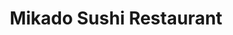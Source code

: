 ---
layout: place
title: "Mikado Sushi Restaurant"
permalink: /michigan/grand-rapids/mikado-sushi-restaurant.html
stateAbbr: MI
stateName: Michigan
cityName: Grand Rapids
seo:
  name: "Mikado Sushi Restaurant"
  type: Restaurant
  links: null
description: "Looking for sushi in Grand Rapids, Michigan? Check out Mikado Sushi Restaurant for a delightful Japanese dining experience. Enjoy a variety of sushi and othe..."
place_id: ChIJmQvu-gxNGIgRTqHViQKdX5Y
photos:
  - name: >-
      places/ChIJmQvu-gxNGIgRTqHViQKdX5Y/photos/AeeoHcKqWAxRwaxLkDkcg32CVkwsa0nTTEoZG9GjqcJ7WLiJmDSRIiH7rr56BfkyE99CyJT3V5HCHdOerAgf0jN4jJjjxzEkhO0hok6pXGqTyax9OP3Hii0f5RE44vBHBQdfXfW2Ym4RRJigv69X3ApSWQtNArcpH6CdPVmWVt5XlGNmWD3UNG7IpemOQOx8dXnyPtoXy0RMRTNDUbk_k7MXxFlC8GAPK5N8__wRC5s9x2n88kvbsgs5gHs6wVotqY-FD2_O8adcGSs8ztubLFiY8tbikSjHFvEp_xHZ9SUmmWFolscEVYxM8XdZ7vkTaH8BBi3DkO4NZmHZZN9O6u6TzZIuSjjAxUc_n-0srV6mZIw82FfaK0uwJdS8WuQNNF8g6PXrJ3siB41aoSDYapxadOnewG6mURD3I9hYv-peVQ8uGEA
    widthPx: 4032
    heightPx: 3024
    authorAttributions:
      - displayName: In Kim
        uri: https://maps.google.com/maps/contrib/108648658358764459981
        photoUri: >-
          https://lh3.googleusercontent.com/a-/ALV-UjWxXSOXWkfYw0xj7ewgfLmY6DAdDc-F-1y1wRATUQdjwXsEp4k=s100-p-k-no-mo
    flagContentUri: >-
      https://www.google.com/local/imagery/report/?cb_client=maps_api_places.places_api&image_key=!1e10!2sCIHM0ogKEICAgICksvjZ1wE&hl=en-US
    googleMapsUri: >-
      https://www.google.com/maps/place//data=!3m4!1e2!3m2!1sCIHM0ogKEICAgICksvjZ1wE!2e10!4m2!3m1!1s0x88184d0cfaee0b99:0x965f9d0289d5a14e
  - name: >-
      places/ChIJmQvu-gxNGIgRTqHViQKdX5Y/photos/AeeoHcLQMB4S2cOI04yG-z7-P6fFDHrWkE-im0J1G6wcqIsbPYeX_5lc-fqim1zaAWBzg0ySK6uj3KqgqbMKU1eYVRmp4EeaiwMFQMxC4fT1S1rkMZYT4kliTt9WXAzHuNuHxwz66n3yIuHC9JRxdRAMgZGsM4bOUH3S6PzlSOj9_Y2VjOmDuCuDimi3pL4ogOcXqPvczw_hTJATV8QQexG42mrg0uTOKngrZG8ZlASzaVrp1r4EBzg1dyyYOBCiDhuaK5wRaS9NOzgg3yomsjd_EaTXv6nGp5UPXWPjlQT1olkgT79DlaZG0YsHHQrSXNU-DCGpMrXfpijApHzN5-9QfdBfqsXM7M4prWSyd33vE5KLCz32TSidGPU-dVZvGPaBuLITfVLAfa1QRicO5D-0Tl78XhOor8J4KYyPUUs8m72G_g
    widthPx: 4032
    heightPx: 2779
    authorAttributions:
      - displayName: TheOct aveAbove
        uri: https://maps.google.com/maps/contrib/115106926971764171767
        photoUri: >-
          https://lh3.googleusercontent.com/a-/ALV-UjXj48C3nNkC9m90H-cUb_jquE0PVpwuGZeb28QV-nPL5xm_kZ8=s100-p-k-no-mo
    flagContentUri: >-
      https://www.google.com/local/imagery/report/?cb_client=maps_api_places.places_api&image_key=!1e10!2sCIHM0ogKEICAgICaz4KHIQ&hl=en-US
    googleMapsUri: >-
      https://www.google.com/maps/place//data=!3m4!1e2!3m2!1sCIHM0ogKEICAgICaz4KHIQ!2e10!4m2!3m1!1s0x88184d0cfaee0b99:0x965f9d0289d5a14e
  - name: >-
      places/ChIJmQvu-gxNGIgRTqHViQKdX5Y/photos/AeeoHcJH7mhqfngeEgwf604KWZOHwL312WKxWKTxzbbYO6gf0bmPtqb4qtX4EXlDz-tEvUz9H48eMNhFS-xB-_uwKHrEOrhRfFdWGp0JzF7yg6tq4Ofc6MozAzIEVPA2lfpprGHSrPeMmhZQgzd-0cQk2cmQgPmbOTNMIw0PK2EWNRGiRRJgvzG3OGDcrhc5xL48fRMtYIXacK8bgdAtt29CvNhwzsCbu08phSVMSEWPESpXjw8epB-JXp6AyT9dG82JNR-PJipq6X9xWg64z_YUNcuCV3LXBli1mcPAixRmuCT0Z3kHiiDKLpGpuTfcPdWTd_uJ7NJHYHV9kgYSqXoyRN64pW3rzOOlKuy1qsp7crdLwUi8YqjTvY38NpStPS5f7TwzzfZWCSLIMmaQ1P48uMbr0GR891oQJfpiqw7gY0in7h4tjSpTgcDFzK3sFBAB
    widthPx: 1210
    heightPx: 538
    authorAttributions:
      - displayName: SeungMin Park
        uri: https://maps.google.com/maps/contrib/109170962929249148061
        photoUri: >-
          https://lh3.googleusercontent.com/a-/ALV-UjXPZpr_yQS2leO0-RUOp7RpPNC9aSqOKBasbFYy0Qb9O5JfrHXB=s100-p-k-no-mo
    flagContentUri: >-
      https://www.google.com/local/imagery/report/?cb_client=maps_api_places.places_api&image_key=!1e10!2sCIABIhAGbyfQfxwe9mfYszgADNno&hl=en-US
    googleMapsUri: >-
      https://www.google.com/maps/place//data=!3m4!1e2!3m2!1sCIABIhAGbyfQfxwe9mfYszgADNno!2e10!4m2!3m1!1s0x88184d0cfaee0b99:0x965f9d0289d5a14e
  - name: >-
      places/ChIJmQvu-gxNGIgRTqHViQKdX5Y/photos/AeeoHcIntZ6uMBF3IfWoOrW-T9o-HkZvDCBx7xURmLtwsLycmNmKjrnO4MEuIHV0qYdHJibL-4qteT5VCIV0a4LAcWijyL6Rc0oPAWkFwV4jA_89mFfgXrt961OIzR11bHLghajtMk1tyKxZleHMTgvcefwFOHXe17OO_yYdt7oSFOn5FGPmtS4w2aoy4fii21gMwvOe_iX6gIrCqfV476lAkUq7Za5rImP7QwYe0bHA0QnvQEDPP04WfqkUAUSezKWgtEhWemIn6Ze8BFMpNQDDJPaDK14o9-uiD_84O5feJxXWlkaQ7pQl0d8j9_-_ihI8-jtJ4lgG-wcwp2OHfmkycRYPm5MY8RUI2RWSrFxmE_VE8W6_lOnDt9EqupY4MTZnvZhx5VihEsSUoQoTj5qAdZta3E0NDaVvJewiX7qYbTqqvRA9
    widthPx: 3024
    heightPx: 4032
    authorAttributions:
      - displayName: David Castillo Guerrero
        uri: https://maps.google.com/maps/contrib/107007798928988981678
        photoUri: >-
          https://lh3.googleusercontent.com/a-/ALV-UjUlXKr9ap2Y6xnJlPO7CNrieklxlOhvkuiL9_B7nq-iQWw1UaYw=s100-p-k-no-mo
    flagContentUri: >-
      https://www.google.com/local/imagery/report/?cb_client=maps_api_places.places_api&image_key=!1e10!2sCIHM0ogKEICAgMCgobTT6AE&hl=en-US
    googleMapsUri: >-
      https://www.google.com/maps/place//data=!3m4!1e2!3m2!1sCIHM0ogKEICAgMCgobTT6AE!2e10!4m2!3m1!1s0x88184d0cfaee0b99:0x965f9d0289d5a14e
  - name: >-
      places/ChIJmQvu-gxNGIgRTqHViQKdX5Y/photos/AeeoHcKitOwdXyn5sZBBeVONKVFY8XN3UhUpRO61GhkHEhX1mEqfcCImWvpA34RELmO40feUWRkEN5-6qZxr_Yb_P-YbVMZO4knpEcSq4LQjv8TbNiIjtMa7ZsEeRFRcd1yCO6k0Z_5hvJnYBo1kkAhQUB2KzkxzqhVI3DBQSJ3dOy6uIHBzvwj_vmI-AOJ286cRdUgWSeZxQnzWQQpcy6iAUTM1r3wNNJCu3QtYm4Rv3K3XDoMolFF2LyRk_vNIFniOa7TrFS9JcI4LVAN0AqB44ZHUaR9P6cnV-SzozwmouPFuLau46id_J_FWl3WjeZ8rAk6PTGAem_rhk_y_R-Hv5VxtRR-yMkSPjg2CDwNV6snc_DXSt2dU6d-SnbZLlMPo-ZkmMexgLChoTXie_5EeMSvb-QnPz5PRVkxwG80nzV5zuKVh
    widthPx: 3023
    heightPx: 2266
    authorAttributions:
      - displayName: Emily Lynn
        uri: https://maps.google.com/maps/contrib/115227456021616753394
        photoUri: >-
          https://lh3.googleusercontent.com/a-/ALV-UjWzUfZASwnaGTumFN_ywoavOavUpOn8T5Pu7E1t0GcBsg6_qV3a=s100-p-k-no-mo
    flagContentUri: >-
      https://www.google.com/local/imagery/report/?cb_client=maps_api_places.places_api&image_key=!1e10!2sCIHM0ogKEICAgICWgdTxgwE&hl=en-US
    googleMapsUri: >-
      https://www.google.com/maps/place//data=!3m4!1e2!3m2!1sCIHM0ogKEICAgICWgdTxgwE!2e10!4m2!3m1!1s0x88184d0cfaee0b99:0x965f9d0289d5a14e
  - name: >-
      places/ChIJmQvu-gxNGIgRTqHViQKdX5Y/photos/AeeoHcKCvK5VyneIfGlvQDD2SX6Q4GE2Ce4V5-xQiAUOMFvQ6t-aaQgiAcE5ln8g_xU1gYFPBowPM3DfB6CGYqcjgdgPJ6-EpIjhCVM6xo5np95yRb8E2H69MrF_ZVPXOBYNicank1I_QAy1dzNjpZttPhSyHLYxW9E645DHui21lmXi6PiFBkX27PygXnVTNCW9trRWYcQ1M8YCzGIp8tLk4HXZtIs_OXFXPAM3CoJfzWs92jf2fb7bsYkMC32U4mVS3M7xZpzjzDKtX6I1yEO22pgnS4jmfanP6_R9-oMuWmYXNDtEvvRqQ5fLWcMm3M_WHAdd6QdT9sc1nCGaNnS9MLHtjHX9sKVKQvmILgkEXeYjXPq2V1drqjpfDkYgb5pAqWomhGR2r7ds76HydDMye99kFSlT_NhvrEJe1gBP8hm3An7e
    widthPx: 3024
    heightPx: 4032
    authorAttributions:
      - displayName: Jooyoun Kang
        uri: https://maps.google.com/maps/contrib/116932508026155989419
        photoUri: >-
          https://lh3.googleusercontent.com/a/ACg8ocLXwaZNLHPdBOagwAZnGDz2s8AgbEr76jGfTueLTOxSpCQi0Q=s100-p-k-no-mo
    flagContentUri: >-
      https://www.google.com/local/imagery/report/?cb_client=maps_api_places.places_api&image_key=!1e10!2sCIHM0ogKEICAgICf5uuchQE&hl=en-US
    googleMapsUri: >-
      https://www.google.com/maps/place//data=!3m4!1e2!3m2!1sCIHM0ogKEICAgICf5uuchQE!2e10!4m2!3m1!1s0x88184d0cfaee0b99:0x965f9d0289d5a14e
  - name: >-
      places/ChIJmQvu-gxNGIgRTqHViQKdX5Y/photos/AeeoHcLtEln0ZaYRV8dQP84XHv4ZHrQXe5o6-LK4dbavseuh0urIi5uiWuUDFFfQgBrouSALbd1ZZilaw9zUgutVe1isPOk-Wb_3wQCzfwdxcHtTiXRwf_yIIUXcuxE6w0rYKwYjrn1O9c5kamVz3JzfTQQBmsQRwjmqXmNG9SMFTSGfXCWH03FpgVGmr7DfwYyoc0nIOel2t2rv32kk822s2HcTIKCbdz_B0wyBGONd7FwiqL8JTAMPwTLwe56HqByZZAkzhwhGIDZcyJ5Z1okAKTEEjhp7DIV5R9oumPGz9c1y3nmFvq53AyVd5XB8X-mrcKRYtoz07zMg0ifizXVlz9XvJKG9jiUjKsHUAsiuHhBuhq7Rrk8tJhcucOiQ-7qS3reaIhpGMWhuhq6AeTQCLogaRA1egB1dtsc7t_FhiJu92w
    widthPx: 4032
    heightPx: 3024
    authorAttributions:
      - displayName: Janice Kim
        uri: https://maps.google.com/maps/contrib/106054101339778247450
        photoUri: >-
          https://lh3.googleusercontent.com/a-/ALV-UjW_f80V6XTLL_Eo3DUSYQlcZXqiXeSCXYK7Vq8hf2nf_ew08mDB=s100-p-k-no-mo
    flagContentUri: >-
      https://www.google.com/local/imagery/report/?cb_client=maps_api_places.places_api&image_key=!1e10!2sCIHM0ogKEICAgID_ocjhNA&hl=en-US
    googleMapsUri: >-
      https://www.google.com/maps/place//data=!3m4!1e2!3m2!1sCIHM0ogKEICAgID_ocjhNA!2e10!4m2!3m1!1s0x88184d0cfaee0b99:0x965f9d0289d5a14e
  - name: >-
      places/ChIJmQvu-gxNGIgRTqHViQKdX5Y/photos/AeeoHcI8apWfhddb-9yI0ZLy_hMsxTpqldSGGgDiQa4FZANWb9qG8I_yaIZSjqfdWXLgB7MXZDXbaPZlpNRU5WTAHq1GDsWV55oEkIjp-MMmVPDAHIn0RGmPDj-630GIAq0Q6HF2mcfGu3M8PFuKXNEQveFWC6uRxMRDK4J5aWcX1P_gv3CkdqtXYukjPw3iueytovUephPMGo0EPIAnKDiif8sokBNJtHpSoWhmm0KqVkYKW3N1TgZgHUGmDT0hpo7ZU_Pj5791LPTl30q19pEYF6V25KBOSCB3EYzD4Gyds4U5kukWnnH0LdPztLik-iNkCmpQLJQml8rxEC9Xlbl3brjqdSerFPWLle0cGxqcTNS2FEJOJp4TJ7ESjMPzYIMmVk9DioxOFQ0eMbrbQUDxQehwEU2YU_3ovcTYc99xxsjXzQ
    widthPx: 4000
    heightPx: 3000
    authorAttributions:
      - displayName: Taeyong Kim
        uri: https://maps.google.com/maps/contrib/105727917096610785725
        photoUri: >-
          https://lh3.googleusercontent.com/a-/ALV-UjXG4sCSTqMkbn98Gfm1xScD-uUT4moWdn30R8rfMiml2bfVeMfElQ=s100-p-k-no-mo
    flagContentUri: >-
      https://www.google.com/local/imagery/report/?cb_client=maps_api_places.places_api&image_key=!1e10!2sCIHM0ogKEICAgICT4ei6TA&hl=en-US
    googleMapsUri: >-
      https://www.google.com/maps/place//data=!3m4!1e2!3m2!1sCIHM0ogKEICAgICT4ei6TA!2e10!4m2!3m1!1s0x88184d0cfaee0b99:0x965f9d0289d5a14e
  - name: >-
      places/ChIJmQvu-gxNGIgRTqHViQKdX5Y/photos/AeeoHcJb6DEnneaW_YcMu8SB7CSte-8rzinfsR1RitMKnz-nGg7eBgF2F8Qk9sbSKJLZoShwoHn4v5OPYPWF8C3dXbYUMA3GHH3qf3x_1pY6fEq5oziWyvXN7_ypQyXkdOLy-IyU1_ECk0qRg5QK_KUSCrvmkeCvlAmmduhhOSRI4hJOUtLLyttt24TL7oMKOmBQgR1Xaysh5MFpbJf6ia0uu-LTZ-PhZgq4Gm4NLbsO74ObYwcAyHLV0oZ5gdvH3Mtsq-rAW6EoLkKPUy3vkgWFZ1haCiqTQUyQ8xIo1SIw1ihF7bMhLStUSLoSiMtdIakDfNd9oZl6pmhPkSKo36sIdPLMQjdtY3ZAsX5M-QprvogI9UmkMP8g8z1KtG76OgaeDHW7WSGUUGm67Mh-Ql5MqXu9fiDeTa47gzLzS8X50E45nTGM
    widthPx: 3000
    heightPx: 4000
    authorAttributions:
      - displayName: Christy T
        uri: https://maps.google.com/maps/contrib/107179990509863167691
        photoUri: >-
          https://lh3.googleusercontent.com/a-/ALV-UjXA6K6d2513C7Owp5IZiWwR1Z1mZAY2Rrlr2O0G97-83oeLTefHgA=s100-p-k-no-mo
    flagContentUri: >-
      https://www.google.com/local/imagery/report/?cb_client=maps_api_places.places_api&image_key=!1e10!2sCIHM0ogKEICAgMDgudbV_AE&hl=en-US
    googleMapsUri: >-
      https://www.google.com/maps/place//data=!3m4!1e2!3m2!1sCIHM0ogKEICAgMDgudbV_AE!2e10!4m2!3m1!1s0x88184d0cfaee0b99:0x965f9d0289d5a14e
  - name: >-
      places/ChIJmQvu-gxNGIgRTqHViQKdX5Y/photos/AeeoHcJJHPwNaFBjNFW2FJPZI0Sw36PMDo-ISvUNSUQyfNAUEZPnD3w5v2EJGIDtVYekjB60bYBQVykSwlxCd-14zK43uCs9HADjrXhuInyTBdhREJSnwBX6F4GtVe0WRwIKjlcrdAPUjxpy6J2cMT9cHjjdciv0PCM3GvAgVSzQveGlY4X-O_8vAahvTPd-g7v9SDIN2_TQZLC15ln8UCten6c9DF1bw-d9SRhDnfAWQ_ZDGkIf4IuioSs8MmvUcWXapz8IWrbw3VmN23afr1elpbP2NqcKd8qJ3sNc0K3OSYwcQa1C1JkQODEnLeDgoVtdWfbztg4qUtN76N4pTrUk4vLxnBFmbf4Yqe8vw6HM54fDbIa057i42ReX5c7QJ1W8VZZNXJqVLb_Zbm1PVUHHSI2LjrbBLRca5p88L2th5xJzewQY
    widthPx: 4080
    heightPx: 3072
    authorAttributions:
      - displayName: Joshua Gray
        uri: https://maps.google.com/maps/contrib/111873580670849745028
        photoUri: >-
          https://lh3.googleusercontent.com/a-/ALV-UjVrgduCq8-d1PqMknIsMHTIDcmpiYZP17RzJgyelDjhJFaWQHybkA=s100-p-k-no-mo
    flagContentUri: >-
      https://www.google.com/local/imagery/report/?cb_client=maps_api_places.places_api&image_key=!1e10!2sCIHM0ogKEICAgICXxYaf8QE&hl=en-US
    googleMapsUri: >-
      https://www.google.com/maps/place//data=!3m4!1e2!3m2!1sCIHM0ogKEICAgICXxYaf8QE!2e10!4m2!3m1!1s0x88184d0cfaee0b99:0x965f9d0289d5a14e
address: 3971 28th St SE, Grand Rapids, MI 49512, USA
street: 3971 28th St SE
city: Grand Rapids
state: MI
zip: '49512'
country: USA
neighborhood: East Beltline
latitude: '42.913396'
longitude: '-85.569619'
accessibility_options:
  wheelchairAccessibleParking: true
  wheelchairAccessibleEntrance: true
  wheelchairAccessibleRestroom: true
  wheelchairAccessibleSeating: true
business_status: OPERATIONAL
name: Mikado Sushi Restaurant
google_maps_links:
  directionsUri: >-
    https://www.google.com/maps/dir//''/data=!4m7!4m6!1m1!4e2!1m2!1m1!1s0x88184d0cfaee0b99:0x965f9d0289d5a14e!3e0
  placeUri: https://maps.google.com/?cid=10835551862704677198
  writeAReviewUri: >-
    https://www.google.com/maps/place//data=!4m3!3m2!1s0x88184d0cfaee0b99:0x965f9d0289d5a14e!12e1
  reviewsUri: >-
    https://www.google.com/maps/place//data=!4m4!3m3!1s0x88184d0cfaee0b99:0x965f9d0289d5a14e!9m1!1b1
  photosUri: >-
    https://www.google.com/maps/place//data=!4m3!3m2!1s0x88184d0cfaee0b99:0x965f9d0289d5a14e!10e5
primary_type: Sushi Restaurant
opening_hours:
  regular: null
  current: null
secondary_opening_hours:
  regular:
    weekdayDescriptions: null
    type: null
  current:
    weekdayDescriptions: null
    type: null
phone: null
price_level: null
price_range: null
rating: null
rating_count: 0
website: null
reviews: null
parking_options: null
payment_options: null
allow_dogs: null
curbside_pickup: null
delivery: null
dine_in: null
good_for_children: null
good_for_groups: null
good_for_sports: null
live_music: null
menu_for_children: null
outdoor_seating: null
reservable: null
restroom: null
serves_beer: null
serves_breakfast: null
serves_brunch: null
serves_cocktails: null
serves_coffee: null
serves_dinner: null
serves_dessert: null
serves_lunch: null
serves_vegetarian_food: null
serves_wine: null
takeout: null
summary: null

---